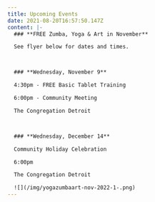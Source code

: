 ```yaml
---
title: Upcoming Events
date: 2021-08-20T16:57:50.147Z
content: |-
  ### **F﻿REE Zumba, Yoga & Art in November**

  S﻿ee flyer below for dates and times.



  ### **Wednesday, November 9**

  4:30pm - FREE Basic Tablet Training

  6:00pm - Community Meeting

  The Congregation Detroit



  ### **Wednesday, December 14**

  Community Holiday Celebration

  6﻿:00pm

  T﻿he Congregation Detroit

  ![](/img/yogazumbaart-nov-2022-1-.png)
---
```

